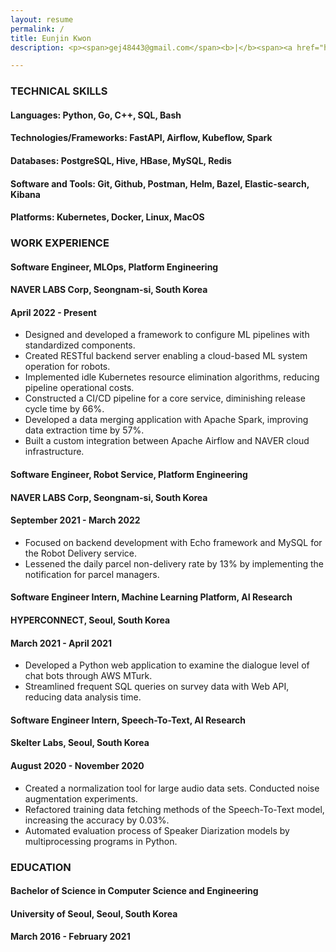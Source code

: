 ```yaml
---
layout: resume
permalink: /
title: Eunjin Kwon
description: <p><span>gej48443@gmail.com</span><b>|</b><span><a href="https://www.linkedin.com/in/eunjin-kwon-a1636114a/">LinkedIn</a></span></p>

---
```



### TECHNICAL SKILLS

<div class="resume-item-title">
    <h4><b>Languages:</b> Python, Go, C++, SQL, Bash</h4>
</div>

<div class="resume-item-title">
    <h4><b>Technologies/Frameworks:</b> FastAPI, Airflow, Kubeflow, Spark</h4>
</div>

<div class="resume-item-title">
    <h4><b>Databases:</b> PostgreSQL, Hive, HBase, MySQL, Redis</h4>
</div>

<div class="resume-item-title">
    <h4><b>Software and Tools:</b> Git, Github, Postman, Helm, Bazel, Elastic-search, Kibana</h4>
</div>

<div class="resume-item-title">
    <h4><b>Platforms:</b> Kubernetes, Docker, Linux, MacOS</h4>
</div>


### WORK EXPERIENCE

<div class="resume-item-title">
    <h4><b>Software Engineer, MLOps, Platform Engineering</b></h4>
    <h4>NAVER LABS Corp, Seongnam-si, South Korea</h4>
    <h4>April 2022 - Present</h4>
</div>

<!--
How to reduce operational cost for ML pipelines:
    Some pipelines can want the same scale of k8s resources.
    One returns the resource if not needed soon after using.
    Simultaneously another can use it before a pipeline with the one completes.

How to diminish release cycle time: release deployment period: 3 months to 1 month

data merging is a process where data is unified from multiple sources to represent a single point of reference.
Official: 512GB -> 24 min (multi core)
Test:
    2000 records := 0.018 gb = 18 mb ------ single core ( 298 sec ) vs. multi core ( 127 sec ) : improved 57%
    6000 records := 0.05 gb = 50 mb ------- single core ( 560 sec ) vs. multi core ( 117 sec ) : improved 79%
-->

- Designed and developed a framework to configure ML pipelines with standardized components.
- Created RESTful backend server enabling a cloud-based ML system operation for robots.
- Implemented idle Kubernetes resource elimination algorithms, reducing pipeline operational costs.
- Constructed a CI/CD pipeline for a core service, diminishing release cycle time by 66%.
- Developed a data merging application with Apache Spark, improving data extraction time by 57%.
- Built a custom integration between Apache Airflow and NAVER cloud infrastructure.

<div class="resume-item-title">
    <h4><b>Software Engineer, Robot Service, Platform Engineering</b></h4>
    <h4>NAVER LABS Corp, Seongnam-si, South Korea</h4>
    <h4>September 2021 - March 2022</h4>
</div>

<!-- reduced daily parcel non-delivery rate (6/30 = 0.2 -> 2/30 = 0.07) 13% : 미발송 택배 일 6 of 30 건 발생 -> 2건 발생 -->
- Focused on backend development with Echo framework and MySQL for the Robot Delivery service.
- Lessened the daily parcel non-delivery rate by 13% by implementing the notification for parcel managers.

<div class="resume-item-title">
    <h4><b>Software Engineer Intern, Machine Learning Platform, AI Research</b></h4>
    <h4>HYPERCONNECT, Seoul, South Korea</h4>
    <h4>March 2021 - April 2021</h4>
</div>

<!-- 1:1 대화 -> 3번의 조사 -> 2번 이상 false 를 받은 사람 탐색 (abusing people), true dataset 확보 -->
<!-- 생성된 데이터를 조회하는 인터페이스를 개발하여 연구원들의 실험 시간을 3시간 -> 20분 정도 단축 (SQL 문에 익숙하지 않아서) -->
- Developed a Python web application to examine the dialogue level of chat bots through AWS MTurk.
- Streamlined frequent SQL queries on survey data with Web API, reducing data analysis time.

<div class="resume-item-title">
    <h4><b>Software Engineer Intern, Speech-To-Text, AI Research</b></h4>
    <h4>Skelter Labs, Seoul, South Korea</h4>
    <h4>August 2020 -  November 2020</h4>
</div>

- Created a normalization tool for large audio data sets. Conducted noise augmentation experiments.
- Refactored training data fetching methods of the Speech-To-Text model, increasing the accuracy by 0.03%.
- Automated evaluation process of Speaker Diarization models by multiprocessing programs in Python.


### EDUCATION

<div class="resume-item-title">
    <h4><b>Bachelor of Science in Computer Science and Engineering</b></h4>
    <h4>University of Seoul, Seoul, South Korea</h4>
    <h4>March 2016 - February 2021</h4>
</div>

